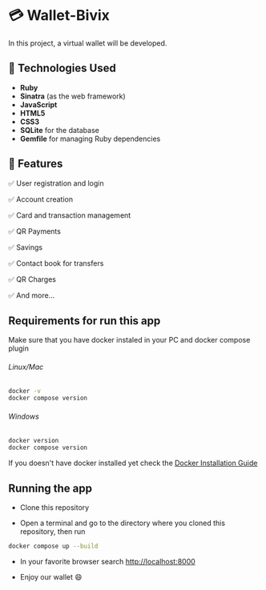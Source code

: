 # 💳 Wallet-Bivix

In this project, a virtual wallet will be developed.

## 🚀 Technologies Used

- **Ruby**
- **Sinatra** (as the web framework)
- **JavaScript**
- **HTML5**
- **CSS3**
- **SQLite** for the database
- **Gemfile** for managing Ruby dependencies

## 📌 Features

✅ User registration and login

✅ Account creation

✅ Card and transaction management

:white_check_mark: QR Payments

:white_check_mark: Savings

:white_check_mark: Contact book for transfers

:white_check_mark: QR Charges

:white_check_mark: And more...

## Requirements for run this app

Make sure that you have docker instaled in your PC and docker compose plugin

###### Linux/Mac
```bash
docker -v
docker compose version
```

###### Windows
```bash
docker version
docker compose version
```



If you doesn't have docker installed yet check the [Docker Installation Guide](https://docs.docker.com/engine/)

## Running the app

- Clone this repository

- Open a terminal and go to the directory where you cloned this repository, then run 
```bash
docker compose up --build 
```

- In your favorite browser search [http://localhost:8000](http://localhost:8000)

- Enjoy our wallet :smile:

